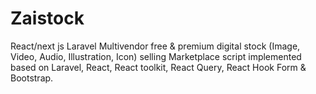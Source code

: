# Zaistock
React/next js Laravel Multivendor free & premium digital stock (Image, Video, Audio, Illustration, Icon) selling Marketplace script implemented based on Laravel, React, React toolkit, React Query, React Hook Form & Bootstrap.
